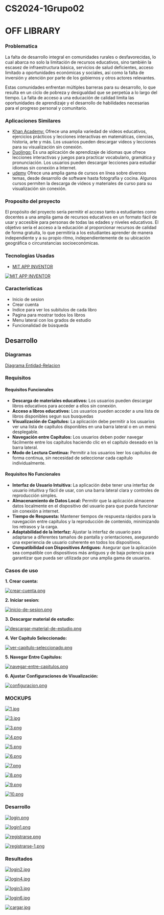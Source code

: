 # CS2024-1Grupo02
# OFF LIBRARY
### Problematica

La falta de desarrollo integral en comunidades rurales o desfavorecidas, lo cual abarca no solo la limitación de recursos educativos, sino también la escasez de infraestructura básica, servicios de salud deficientes, acceso limitado a oportunidades económicas y sociales, así como la falta de inversión y atención por parte de los gobiernos y otros actores relevantes.

Estas comunidades enfrentan múltiples barreras para su desarrollo, lo que resulta en un ciclo de pobreza y desigualdad que se perpetúa a lo largo del tiempo. La falta de acceso a una educación de calidad limita las oportunidades de aprendizaje y el desarrollo de habilidades necesarias para el progreso personal y comunitario.

### Aplicaciones Similares
- [ Khan Academy:](https://es.khanacademy.org/)
Ofrece una amplia variedad de videos educativos, ejercicios prácticos y lecciones interactivas en matemáticas, ciencias, historia, arte y más. Los usuarios pueden descargar videos y lecciones para su visualización sin conexión.
- [ Duolingo:](https://es.duolingo.com/)
Es una aplicación de aprendizaje de idiomas que ofrece lecciones interactivas y juegos para practicar vocabulario, gramática y pronunciación. Los usuarios pueden descargar lecciones para estudiar idiomas sin conexión a Internet.
- [udemy](https://www.udemy.com/?utm_source=adwords&utm_medium=udemyads&utm_campaign=Branded-Topic_la.ES_cc.LATAM&utm_content=deal4584&utm_term=_._ag_122876139243_._ad_604231009895_._kw_cursos%20udemi_._de_c_._dm__._pl__._ti_kwd-981101928127_._li_9186181_._pd__._&matchtype=b&gad_source=1&gclid=CjwKCAjwtqmwBhBVEiwAL-WAYYOaHWTKBxT_9Gt21qNv9zBsfmMdkpuZJ1P2TxuuLVXWA2WSNsJechoC4N4QAvD_BwE "udemy")
Ofrece una amplia gama de cursos en línea sobre diversos temas, desde desarrollo de software hasta fotografía y cocina. Algunos cursos permiten la descarga de videos y materiales de curso para su visualización sin conexión.

### Proposito del proyecto

El propósito del proyecto sería permitir el acceso tanto a estudiantes como docentes a una amplia gama de recursos educativos en un formato fácil de usar y accesible para personas de todas las edades y niveles educativos.
El objetivo sería el acceso a la educación al proporcionar recursos de calidad de forma gratuita, lo que permitiría a los estudiantes aprender de manera independiente y a su propio ritmo, independientemente de su ubicación geográfica o circunstancias socioeconómicas. 

### Tecnologias Usadas

- [MIT APP INVENTOR](https://appinventor.mit.edu/ "MIT APP INVENTOR")

[![MIT APP INVENTOR](https://appinventor.mit.edu/explore/sites/explore.appinventor.mit.edu/files/ai-bee-logo.png "MIT APP INVENTOR")](https://appinventor.mit.edu/explore/sites/explore.appinventor.mit.edu/files/ai-bee-logo.png "MIT APP INVENTOR")

### Caracteristicas 

- Inicio de sesion
- Crear cuenta
- Indice para ver los subitulos de cada libro
- Pagina para mostrar todos los libros
- Menu lateral con los grados de estudio
- Funcionalidad de búsqueda

## Desarrollo

### Diagramas
[Diagrama Entidad-Relacion](https://drive.google.com/file/d/1iw0jSlQ48WH0X-YsDrWf2jS3xgEpX9Kr/view?usp=sharing "1")

### Requisitos

#### Requisitos Funcionales

- **Descarga de materiales educativos:** Los usuarios pueden descargar libros educativos para acceder a ellos sin conexión.
- **Acceso a libros educativos:** Los usuarios pueden acceder a una lista de libros disponibles segun sus busquedas 
- **Visualización de Capítulos:** La aplicación debe permitir a los usuarios ver una lista de capítulos disponibles en una barra lateral o en un menú desplegable.
- **Navegación entre Capítulos:** Los usuarios deben poder navegar fácilmente entre los capítulos haciendo clic en el capítulo deseado en la barra lateral.
- **Modo de Lectura Continua:** Permitir a los usuarios leer los capítulos de forma continua, sin necesidad de seleccionar cada capítulo individualmente.

#### Requisitos No Funcionales

- **Interfaz de Usuario Intuitiva:** La aplicación debe tener una interfaz de usuario intuitiva y fácil de usar, con una barra lateral clara y controles de reproducción simples.
- **Almacenamiento de Datos Local:** Permitir que la aplicación almacene datos localmente en el dispositivo del usuario para que pueda funcionar sin conexión a internet.
- **Tiempo de Respuesta:** Mantener tiempos de respuesta rápidos para la navegación entre capítulos y la reproducción de contenido, minimizando los retrasos y la carga.
- **Adaptabilidad de la Interfaz:** Ajustar la interfaz de usuario para adaptarse a diferentes tamaños de pantalla y orientaciones, asegurando una experiencia de usuario coherente en todos los dispositivos.
- **Compatibilidad con Dispositivos Antiguos:** Asegurar que la aplicación sea compatible con dispositivos más antiguos y de baja potencia para garantizar que pueda ser utilizada por una amplia gama de usuarios.
  
### Casos de uso

**1. Crear cuenta:**

[![crear-cuenta.png](https://i.postimg.cc/CK46vqYv/crear-cuenta.png)](https://postimg.cc/qtzLqgNn)

**2. Iniciar sesion:**

[![inicio-de-sesion.png](https://i.postimg.cc/qRbDrHNy/inicio-de-sesion.png)](https://postimg.cc/ftdf7FjR)

**3. Descargar material de estudio:**

[![descargar-material-de-estudio.png](https://i.postimg.cc/FHpj8gdJ/descargar-material-de-estudio.png)](https://postimg.cc/k2V6tSyn)

**4. Ver Capítulo Seleccionado:**

[![ver-capitulo-seleccionado.png](https://i.postimg.cc/qBK24d6r/ver-capitulo-seleccionado.png)](https://postimg.cc/dDqhjp9N)

**5. Navegar Entre Capítulos:**

[![navegar-entre-capitulos.png](https://i.postimg.cc/L89PtYC4/navegar-entre-capitulos.png)](https://postimg.cc/kBHD94PL)

**6. Ajustar Configuraciones de Visualización:**

[![configuracion.png](https://i.postimg.cc/SRHZXL7K/configuracion.png)](https://postimg.cc/H840RyNG)


### MOCKUPS

[![1.jpg](https://i.postimg.cc/g02mSSxj/1.jpg)](https://postimg.cc/VJpx5FBP)

[![3.jpg](https://i.postimg.cc/wvSzB90R/3.jpg)](https://postimg.cc/0MdFW1g9)

[![3.png](https://i.postimg.cc/BnshmCKJ/3.png)](https://postimg.cc/Tp7qwg0s)

[![4.png](https://i.postimg.cc/QdbfwWQ1/4.png)](https://postimg.cc/qNNcCqZv)

[![5.png](https://i.postimg.cc/d03jfNtc/5.png)](https://postimg.cc/2qpWbwZ0)

[![6.png](https://i.postimg.cc/FzNfM1gk/6.png)](https://postimg.cc/JDY4JrFR)

[![7.png](https://i.postimg.cc/8kmfhBNR/7.png)](https://postimg.cc/Wtt4VZDz)

[![8.png](https://i.postimg.cc/DyfJ5Jwt/8.png)](https://postimg.cc/23JSS5vw)

[![9.png](https://i.postimg.cc/Dw8Wk9s6/9.png)](https://postimg.cc/gxbc3BgL)

[![10.png](https://i.postimg.cc/3xVkKtFT/10.png)](https://postimg.cc/SnLSd7PT)


### Desarrollo

[![login.png](https://i.postimg.cc/zGDVR8dY/login.png)](https://postimg.cc/hfwSkWW2)

[![login1.png](https://i.postimg.cc/tT6THTgW/login1.png)](https://postimg.cc/tZXy39W4)

[![registrarse.png](https://i.postimg.cc/MpsX7N4M/registrarse.png)](https://postimg.cc/Wdk2jWsT)

[![registrarse-1.png](https://i.postimg.cc/Y219nhZw/registrarse-1.png)](https://postimg.cc/6TptT5BH)

### Resultados

[![login2.jpg](https://i.postimg.cc/8PzSRcV4/login2.jpg)](https://postimg.cc/mhJJRbk1)

[![login4.jpg](https://i.postimg.cc/zGLYQQvR/login4.jpg)](https://postimg.cc/qNdFhj8k)

[![login3.jpg](https://i.postimg.cc/m2pG84Ls/login3.jpg)](https://postimg.cc/YhFVCJLn)

[![login6.jpg](https://i.postimg.cc/764vfYVg/login6.jpg)](https://postimg.cc/JypYF8Sn)

[![cargar.jpg](https://i.postimg.cc/3xPQQZ0f/cargar.jpg)](https://postimg.cc/sM9Np7c5)



